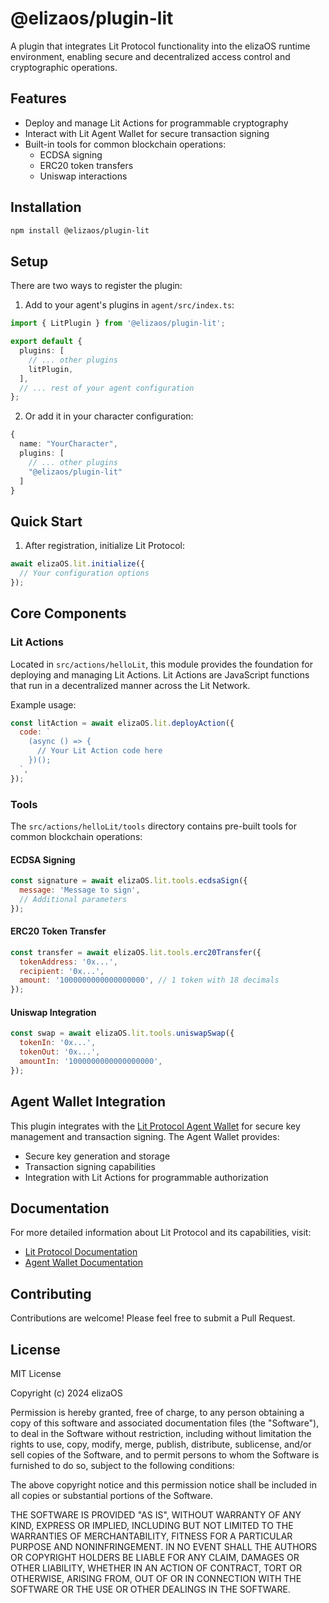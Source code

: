 # @elizaos/plugin-lit

A plugin that integrates Lit Protocol functionality into the elizaOS runtime environment, enabling secure and decentralized access control and cryptographic operations.

## Features

- Deploy and manage Lit Actions for programmable cryptography
- Interact with Lit Agent Wallet for secure transaction signing
- Built-in tools for common blockchain operations:
  - ECDSA signing
  - ERC20 token transfers
  - Uniswap interactions

## Installation

```bash
npm install @elizaos/plugin-lit
```

## Setup

There are two ways to register the plugin:

1. Add to your agent's plugins in `agent/src/index.ts`:

```typescript
import { LitPlugin } from '@elizaos/plugin-lit';

export default {
  plugins: [
    // ... other plugins
    litPlugin,
  ],
  // ... rest of your agent configuration
};
```

2. Or add it in your character configuration:

```typescript
{
  name: "YourCharacter",
  plugins: [
    // ... other plugins
    "@elizaos/plugin-lit"
  ]
}
```

## Quick Start

1. After registration, initialize Lit Protocol:

```javascript
await elizaOS.lit.initialize({
  // Your configuration options
});
```

## Core Components

### Lit Actions

Located in `src/actions/helloLit`, this module provides the foundation for deploying and managing Lit Actions. Lit Actions are JavaScript functions that run in a decentralized manner across the Lit Network.

Example usage:

```javascript
const litAction = await elizaOS.lit.deployAction({
  code: `
    (async () => {
      // Your Lit Action code here
    })();
  `,
});
```

### Tools

The `src/actions/helloLit/tools` directory contains pre-built tools for common blockchain operations:

#### ECDSA Signing

```javascript
const signature = await elizaOS.lit.tools.ecdsaSign({
  message: 'Message to sign',
  // Additional parameters
});
```

#### ERC20 Token Transfer

```javascript
const transfer = await elizaOS.lit.tools.erc20Transfer({
  tokenAddress: '0x...',
  recipient: '0x...',
  amount: '1000000000000000000', // 1 token with 18 decimals
});
```

#### Uniswap Integration

```javascript
const swap = await elizaOS.lit.tools.uniswapSwap({
  tokenIn: '0x...',
  tokenOut: '0x...',
  amountIn: '1000000000000000000',
});
```

## Agent Wallet Integration

This plugin integrates with the [Lit Protocol Agent Wallet](https://github.com/LIT-Protocol/agent-wallet) for secure key management and transaction signing. The Agent Wallet provides:

- Secure key generation and storage
- Transaction signing capabilities
- Integration with Lit Actions for programmable authorization

## Documentation

For more detailed information about Lit Protocol and its capabilities, visit:

- [Lit Protocol Documentation](https://developer.litprotocol.com/)
- [Agent Wallet Documentation](https://github.com/LIT-Protocol/agent-wallet)

## Contributing

Contributions are welcome! Please feel free to submit a Pull Request.

## License

MIT License

Copyright (c) 2024 elizaOS

Permission is hereby granted, free of charge, to any person obtaining a copy
of this software and associated documentation files (the "Software"), to deal
in the Software without restriction, including without limitation the rights
to use, copy, modify, merge, publish, distribute, sublicense, and/or sell
copies of the Software, and to permit persons to whom the Software is
furnished to do so, subject to the following conditions:

The above copyright notice and this permission notice shall be included in all
copies or substantial portions of the Software.

THE SOFTWARE IS PROVIDED "AS IS", WITHOUT WARRANTY OF ANY KIND, EXPRESS OR
IMPLIED, INCLUDING BUT NOT LIMITED TO THE WARRANTIES OF MERCHANTABILITY,
FITNESS FOR A PARTICULAR PURPOSE AND NONINFRINGEMENT. IN NO EVENT SHALL THE
AUTHORS OR COPYRIGHT HOLDERS BE LIABLE FOR ANY CLAIM, DAMAGES OR OTHER
LIABILITY, WHETHER IN AN ACTION OF CONTRACT, TORT OR OTHERWISE, ARISING FROM,
OUT OF OR IN CONNECTION WITH THE SOFTWARE OR THE USE OR OTHER DEALINGS IN THE
SOFTWARE.
